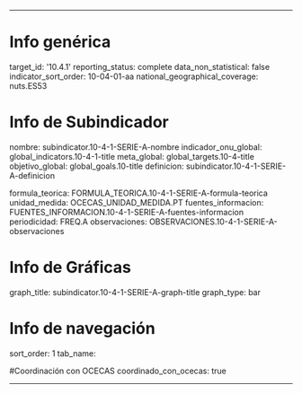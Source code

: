 ---

# Info genérica
target_id: '10.4.1'
reporting_status: complete
data_non_statistical: false
indicator_sort_order: 10-04-01-aa
national_geographical_coverage: nuts.ES53

# Info de Subindicador
nombre: subindicator.10-4-1-SERIE-A-nombre
indicador_onu_global: global_indicators.10-4-1-title
meta_global: global_targets.10-4-title
objetivo_global: global_goals.10-title
definicion: subindicator.10-4-1-SERIE-A-definicion

formula_teorica: FORMULA_TEORICA.10-4-1-SERIE-A-formula-teorica
unidad_medida: OCECAS_UNIDAD_MEDIDA.PT
fuentes_informacion: FUENTES_INFORMACION.10-4-1-SERIE-A-fuentes-informacion
periodicidad: FREQ.A
observaciones: OBSERVACIONES.10-4-1-SERIE-A-observaciones
# Info de Gráficas
graph_title: subindicator.10-4-1-SERIE-A-graph-title
graph_type: bar

# Info de navegación
sort_order: 1
tab_name:

#Coordinación con OCECAS
coordinado_con_ocecas: true

---